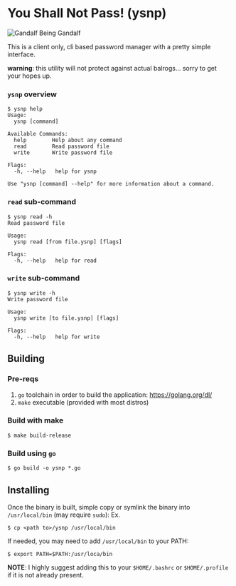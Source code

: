 # You Shall Not Pass! (ysnp)
![Gandalf Being Gandalf](https://media.giphy.com/media/8abAbOrQ9rvLG/giphy.gif)

This is a client only, cli based password manager with a pretty simple interface.

**warning**: this utility will not protect against actual balrogs... sorry to get your hopes up.

### `ysnp` overview
```
$ ysnp help
Usage:
  ysnp [command]

Available Commands:
  help        Help about any command
  read        Read password file
  write       Write password file

Flags:
  -h, --help   help for ysnp

Use "ysnp [command] --help" for more information about a command.
```

### `read` sub-command
```
$ ysnp read -h
Read password file

Usage:
  ysnp read [from file.ysnp] [flags]

Flags:
  -h, --help   help for read
```

### `write` sub-command
```
$ ysnp write -h
Write password file

Usage:
  ysnp write [to file.ysnp] [flags]

Flags:
  -h, --help   help for write
```

## Building
### Pre-reqs
1. `go` toolchain in order to build the application: https://golang.org/dl/
2. `make` executable (provided with most distros)

### Build with make
```
$ make build-release
```

### Build using `go`
```
$ go build -o ysnp *.go
```

## Installing
Once the binary is built, simple copy or symlink the binary into `/usr/local/bin` (may require `sudo`):
Ex.
```
$ cp <path to>/ysnp /usr/local/bin
```

If needed, you may need to add `/usr/local/bin` to your PATH:
```
$ export PATH=$PATH:/usr/loca/bin
```
**NOTE**: I highly suggest adding this to your `$HOME/.bashrc` or `$HOME/.profile` if it is not already present.
